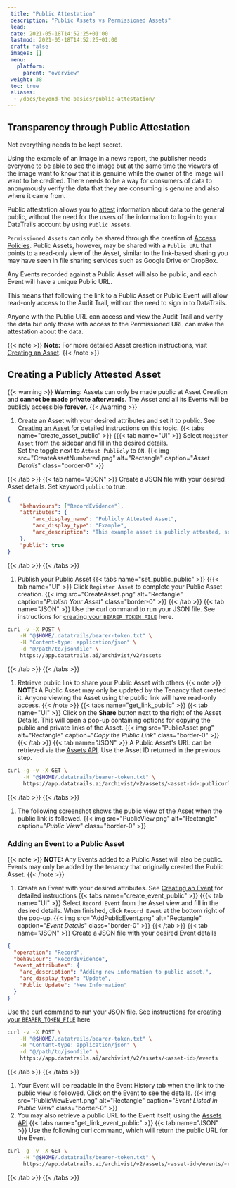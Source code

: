 ```yaml
---
 title: "Public Attestation"
 description: "Public Assets vs Permissioned Assets"
 lead: 
 date: 2021-05-18T14:52:25+01:00
 lastmod: 2021-05-18T14:52:25+01:00
 draft: false
 images: []
 menu:
   platform:
     parent: "overview"
 weight: 38
 toc: true
 aliases:
  - /docs/beyond-the-basics/public-attestation/
---
```

## Transparency through Public Attestation

Not everything needs to be kept secret.

Using the example of an image in a news report, the publisher needs everyone to be able to see the image but at the same time the viewers of the image want to know that it is genuine while the owner of the image will want to be credited. There needs to be a way for consumers of data to anonymously verify the data that they are consuming is genuine and also where it came from.

Public attestation allows you to [attest](https://www.merriam-webster.com/dictionary/attest) information about data to the general public, without the need for the users of the information to log-in to your DataTrails account by using `Public Assets`.

`Permissioned Assets` can only be shared through the creation of [Access Policies](/platform/administration/sharing-access-outside-your-tenant/). Public Assets, however, may be shared with a `Public URL` that points to a read-only view of the Asset, similar to the link-based sharing you may have seen in file sharing services such as Google Drive or DropBox.

Any Events recorded against a Public Asset will also be public, and each Event will have a unique Public URL.

This means that following the link to a Public Asset or Public Event will allow read-only access to the Audit Trail, without the need to sign in to DataTrails.

Anyone with the Public URL can access and view the Audit Trail and verify the data but only those with access to the Permissioned URL can make the attestation about the data.

{{< note >}}
**Note:** For more detailed Asset creation instructions, visit [Creating an Asset](/platform/overview/creating-an-asset/).
{{< /note >}}

## Creating a Publicly Attested Asset

{{< warning >}}
**Warning**: Assets can only be made public at Asset Creation and **cannot be made private afterwards**. The Asset and all its Events will be publicly accessible **forever**.
{{< /warning >}}

1. Create an Asset with your desired attributes and set it to public. See [Creating an Asset](/platform/overview/creating-an-asset/) for detailed instructions on this topic.
{{< tabs name="create_asset_public" >}}
{{{< tab name="UI" >}}
Select `Register Asset` from the sidebar and fill in the desired details.<br>
Set the toggle next to `Attest Publicly` to `ON`.
{{< img src="CreateAssetNumbered.png" alt="Rectangle" caption="<em>Asset Details</em>" class="border-0" >}}

{{< /tab >}}
{{< tab name="JSON" >}}
Create a JSON file with your desired Asset details. Set keyword `public` to true.

```json
{
    "behaviours": ["RecordEvidence"],
    "attributes": {
        "arc_display_name": "Publicly Attested Asset",
        "arc_display_type": "Example",
        "arc_description": "This example asset is publicly attested, so anyone with the link can access its details without signing in to DataTrails."
    },
    "public": true
}
```

{{< /tab >}}
{{< /tabs >}}

1. Publish your Public Asset
{{< tabs name="set_public_public" >}}
{{{< tab name="UI" >}}
Click `Register Asset` to complete your Public Asset creation.
{{< img src="CreateAsset.png" alt="Rectangle" caption="<em>Publish Your Asset</em>" class="border-0" >}}
{{< /tab >}}
{{< tab name="JSON" >}}
Use the curl command to run your JSON file. See instructions for [creating your `BEARER_TOKEN_FILE`](/developers/developer-patterns/getting-access-tokens-using-app-registrations/) here.

```bash
curl -v -X POST \
    -H "@$HOME/.datatrails/bearer-token.txt" \
    -H "Content-type: application/json" \
    -d "@/path/to/jsonfile" \
    https://app.datatrails.ai/archivist/v2/assets
```

{{< /tab >}}
{{< /tabs >}}

1. Retrieve public link to share your Public Asset with others
{{< note >}}
**NOTE:** A Public Asset may only be updated by the Tenancy that created it. Anyone viewing the Asset using the public link will have read-only access.
{{< /note >}}
{{< tabs name="get_link_public" >}}
{{< tab name="UI" >}}
Click on the **Share** button next to the right of the Asset Details. This will open a pop-up containing options for copying the public and private links of the Asset.
{{< img src="PublicAsset.png" alt="Rectangle" caption="<em>Copy the Public Link</em>" class="border-0" >}}
{{< /tab >}}
{{< tab name="JSON" >}}
A Public Asset's URL can be retrieved via the [Assets API](/developers/api-reference/assets-api/). Use the Asset ID returned in the previous step.

```bash
curl -g -v -X GET \
     -H "@$HOME/.datatrails/bearer-token.txt" \
     https://app.datatrails.ai/archivist/v2/assets/<asset-id>:publicurl
```

{{< /tab >}}
{{< /tabs >}}

1. The following screenshot shows the public view of the Asset when the public link is followed.
{{< img src="PublicView.png" alt="Rectangle" caption="<em>Public View</em>" class="border-0" >}}

### Adding an Event to a Public Asset

{{< note >}}
**NOTE:** Any Events added to a Public Asset will also be public. Events may only be added by the tenancy that originally created the Public Asset.
{{< /note >}}

1. Create an Event with your desired attributes. See [Creating an Event](/platform/overview/creating-an-event-against-an-asset/) for detailed instructions
{{< tabs name="create_event_public" >}}
{{{< tab name="UI" >}}
Select `Record Event` from the Asset view and fill in the desired details. When finished, click `Record Event` at the bottom right of the pop-up.
{{< img src="AddPublicEvent.png" alt="Rectangle" caption="<em>Event Details</em>" class="border-0" >}}
{{< /tab >}}
{{< tab name="JSON" >}}
Create a JSON file with your desired Event details

```json
{
  "operation": "Record",
  "behaviour": "RecordEvidence",
  "event_attributes": {
    "arc_description": "Adding new information to public asset.",
    "arc_display_type": "Update",
    "Public Update": "New Information"
  }
}
```

Use the curl command to run your JSON file. See instructions for [creating your `BEARER_TOKEN_FILE`](/developers/developer-patterns/getting-access-tokens-using-app-registrations/) here

```bash
curl -v -X POST \
    -H "@$HOME/.datatrails/bearer-token.txt" \
    -H "Content-type: application/json" \
    -d "@/path/to/jsonfile" \
    https://app.datatrails.ai/archivist/v2/assets/<asset-id>/events
```

{{< /tab >}}
{{< /tabs >}}

1. Your Event will be readable in the Event History tab when the link to the public view is followed. Click on the Event to see the details.
{{< img src="PublicViewEvent.png" alt="Rectangle" caption="<em>Event Listed in Public View</em>" class="border-0" >}}  
1. You may also retrieve a public URL to the Event itself, using the [Assets API](/developers/api-reference/assets-api/)
{{< tabs name="get_link_event_public" >}}
{{< tab name="JSON" >}}
Use the following curl command, which will return the public URL for the Event.

```bash
curl -g -v -X GET \
     -H "@$HOME/.datatrails/bearer-token.txt" \
     https://app.datatrails.ai/archivist/v2/assets/<asset-id>/events/<event-id>:publicurl
```

{{< /tab >}}
{{< /tabs >}}
